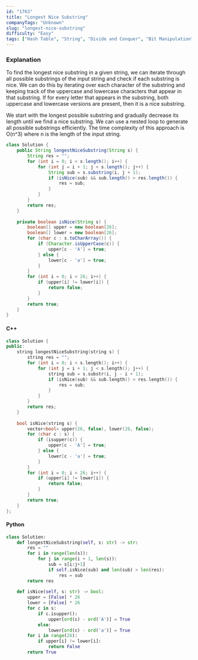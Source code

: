 ```yaml
---
id: "1763"
title: "Longest Nice Substring"
companyTags: "Unknown"
slug: "longest-nice-substring"
difficulty: "Easy"
tags: ["Hash Table", "String", "Divide and Conquer", "Bit Manipulation", "Sliding Window"]
---
```


### Explanation
To find the longest nice substring in a given string, we can iterate through all possible substrings of the input string and check if each substring is nice. We can do this by iterating over each character of the substring and keeping track of the uppercase and lowercase characters that appear in that substring. If for every letter that appears in the substring, both uppercase and lowercase versions are present, then it is a nice substring.

We start with the longest possible substring and gradually decrease its length until we find a nice substring. We can use a nested loop to generate all possible substrings efficiently. The time complexity of this approach is O(n^3) where n is the length of the input string.

```java
class Solution {
    public String longestNiceSubstring(String s) {
        String res = "";
        for (int i = 0; i < s.length(); i++) {
            for (int j = i + 1; j < s.length(); j++) {
                String sub = s.substring(i, j + 1);
                if (isNice(sub) && sub.length() > res.length()) {
                    res = sub;
                }
            }
        }
        return res;
    }
    
    private boolean isNice(String s) {
        boolean[] upper = new boolean[26];
        boolean[] lower = new boolean[26];
        for (char c : s.toCharArray()) {
            if (Character.isUpperCase(c)) {
                upper[c - 'A'] = true;
            } else {
                lower[c - 'a'] = true;
            }
        }
        for (int i = 0; i < 26; i++) {
            if (upper[i] != lower[i]) {
                return false;
            }
        }
        return true;
    }
}
```

#### C++
```cpp
class Solution {
public:
    string longestNiceSubstring(string s) {
        string res = "";
        for (int i = 0; i < s.length(); i++) {
            for (int j = i + 1; j < s.length(); j++) {
                string sub = s.substr(i, j - i + 1);
                if (isNice(sub) && sub.length() > res.length()) {
                    res = sub;
                }
            }
        }
        return res;
    }
    
    bool isNice(string s) {
        vector<bool> upper(26, false), lower(26, false);
        for (char c : s) {
            if (isupper(c)) {
                upper[c - 'A'] = true;
            } else {
                lower[c - 'a'] = true;
            }
        }
        for (int i = 0; i < 26; i++) {
            if (upper[i] != lower[i]) {
                return false;
            }
        }
        return true;
    }
};
```

#### Python
```python
class Solution:
    def longestNiceSubstring(self, s: str) -> str:
        res = ""
        for i in range(len(s)):
            for j in range(i + 1, len(s)):
                sub = s[i:j+1]
                if self.isNice(sub) and len(sub) > len(res):
                    res = sub
        return res
    
    def isNice(self, s: str) -> bool:
        upper = [False] * 26
        lower = [False] * 26
        for c in s:
            if c.isupper():
                upper[ord(c) - ord('A')] = True
            else:
                lower[ord(c) - ord('a')] = True
        for i in range(26):
            if upper[i] != lower[i]:
                return False
        return True
```
